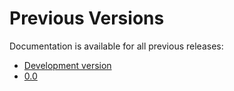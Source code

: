 # Previous Versions

Documentation is available for all previous releases:

* [Development version](../current/)
* [0.0](../current/)
